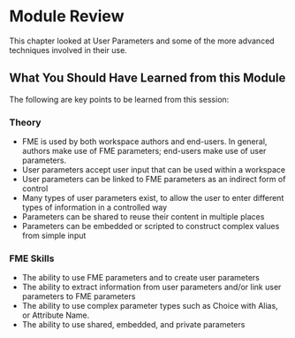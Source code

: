 # Module Review

This chapter looked at User Parameters and some of the more advanced techniques involved in their use.

## What You Should Have Learned from this Module ##

The following are key points to be learned from this session:

### Theory

- FME is used by both workspace authors and end-users. In general, authors make use of FME parameters; end-users make use of user parameters.
- User parameters accept user input that can be used within a workspace
- User parameters can be linked to FME parameters as an indirect form of control
- Many types of user parameters exist, to allow the user to enter different types of information in a controlled way
- Parameters can be shared to reuse their content in multiple places
- Parameters can be embedded or scripted to construct complex values from simple input


### FME Skills

- The ability to use FME parameters and to create user parameters
- The ability to extract information from user parameters and/or link user parameters to FME parameters
- The ability to use complex parameter types such as Choice with Alias, or Attribute Name.
- The ability to use shared, embedded, and private parameters